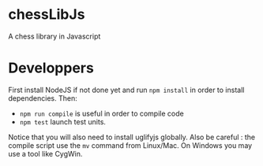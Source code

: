 # chessLibJs
A chess library in Javascript

Developpers
===========

First install NodeJS if not done yet and run `npm install` in order to install dependencies. Then:

* `npm run compile` is useful in order to compile code
* `npm test` launch test units.

Notice that you will also need to install uglifyjs globally.
Also be careful : the compile script use the `mv` command from Linux/Mac. On Windows you may use a tool like CygWin.
